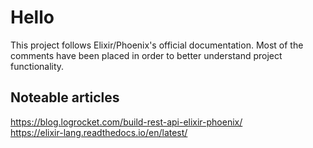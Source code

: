 # Hello

This project follows Elixir/Phoenix's official documentation. Most of the comments have been placed in order to better understand project functionality. 

## Noteable articles

https://blog.logrocket.com/build-rest-api-elixir-phoenix/ <br/>
https://elixir-lang.readthedocs.io/en/latest/
